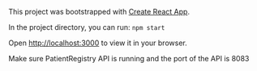 This project was bootstrapped with [Create React App](https://github.com/facebook/create-react-app).

In the project directory, you can run: `npm start`

Open [http://localhost:3000](http://localhost:3000) to view it in your browser.

Make sure PatientRegistry API is running and the port of the API is 8083
